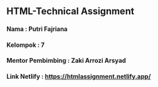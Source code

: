 ## HTML-Technical Assignment

#### Nama				      : Putri Fajriana
#### Kelompok			    : 7
#### Mentor Pembimbing	: Zaki Arrozi Arsyad
#### Link Netlify      : https://htmlassignment.netlify.app/

